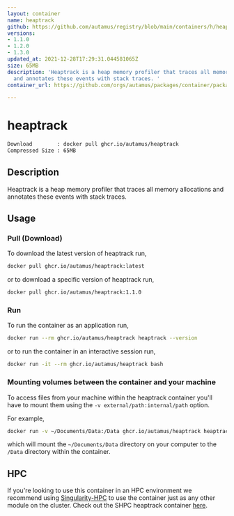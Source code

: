 ```yaml
---
layout: container
name: heaptrack
github: https://github.com/autamus/registry/blob/main/containers/h/heaptrack/spack.yaml
versions:
- 1.1.0
- 1.2.0
- 1.3.0
updated_at: 2021-12-28T17:29:31.044581065Z
size: 65MB
description: 'Heaptrack is a heap memory profiler that traces all memory allocations
  and annotates these events with stack traces. '
container_url: https://github.com/orgs/autamus/packages/container/package/heaptrack

---
```

# heaptrack
```bash 
Download        : docker pull ghcr.io/autamus/heaptrack
Compressed Size : 65MB
```

## Description
Heaptrack is a heap memory profiler that traces all memory allocations and annotates these events with stack traces. 

## Usage
### Pull (Download)
To download the latest version of heaptrack run,

```bash
docker pull ghcr.io/autamus/heaptrack:latest
```

or to download a specific version of heaptrack run,

```bash
docker pull ghcr.io/autamus/heaptrack:1.1.0
```
### Run
To run the container as an application run,
```bash
docker run --rm ghcr.io/autamus/heaptrack heaptrack --version
```

or to run the container in an interactive session run,
```bash
docker run -it --rm ghcr.io/autamus/heaptrack bash
```

### Mounting volumes between the container and your machine
To access files from your machine within the heaptrack container you'll have to mount them using the `-v external/path:internal/path` option.

For example,
```bash
docker run -v ~/Documents/Data:/Data ghcr.io/autamus/heaptrack heaptrack /Data/myData.csv
```
which will mount the `~/Documents/Data` directory on your computer to the `/Data` directory within the container.

## HPC
If you're looking to use this container in an HPC environment we recommend using [Singularity-HPC](https://singularity-hpc.readthedocs.io) to use the container just as any other module on the cluster. Check out the SHPC heaptrack container [here](https://singularityhub.github.io/singularity-hpc/r/ghcr.io-autamus-heaptrack/).